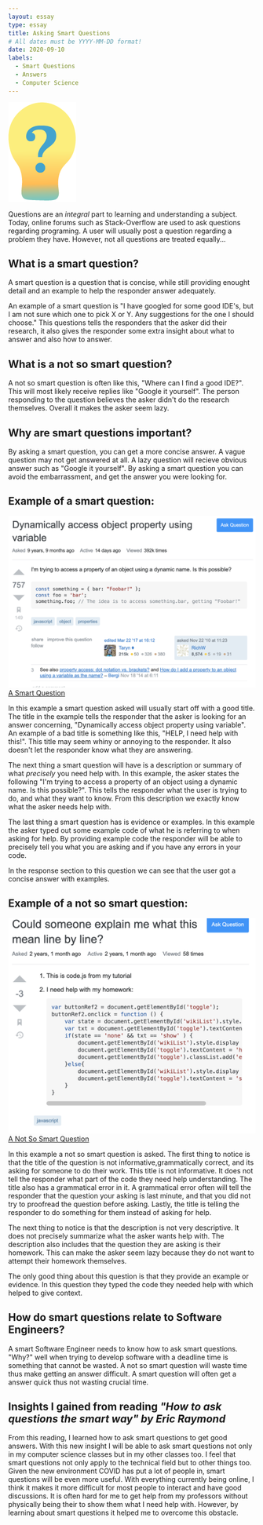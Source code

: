 ```yaml
---
layout: essay
type: essay
title: Asking Smart Questions 
# All dates must be YYYY-MM-DD format!
date: 2020-09-10
labels:
  - Smart Questions
  - Answers
  - Computer Science
---
```


<img class="ui centered small image" src="../images/Smart-Question.png"> 

Questions are an *integral* part to learning and understanding a subject. Today, online forums such as Stack-Overflow are used to ask questions regarding programing. A user will usually post a question regarding a problem they have. However, not all questions are treated equally... 


## What is a smart question?

A smart question is a question that is concise, while still providing enought detail and an example to help the responder answer adequately.

An example of a smart question is  "I have googled for some good IDE's, but I am not sure which one to pick X or Y. Any suggestions for the one I should choose." This questions tells the responders that the asker did their research, it also gives the responder some extra insight about what to answer and also how to answer.

## What is a not so smart question?

A not so smart question is often like this, "Where can I find a good IDE?". This will most likely receive replies like "Google it yourself". The person responding to the question believes the asker didn't do the research themselves. Overall it makes the asker seem lazy. 

## Why are smart questions important?

By asking a smart question, you can get a more concise answer. A vague question may not get answered at all. A lazy question will recieve obvious answer such as "Google it yourself". By asking a smart question you can avoid the embarrassment, and get the answer you were looking for. 

## Example of a smart question:


<img class="ui centered medium image" src="../images/Smart question example.png"> 
<a href="https://stackoverflow.com/questions/4244896/dynamically-access-object-property-using-variable">A Smart Question</a>

In this example a smart question asked will usually start off with a good title. The title in the example tells the responder that the asker is looking for an answer concerning, "Dynamically access object property using variable". An example of a bad title is something like this, "HELP, I need help with this!". This title may seem whiny or annoying to the responder. It also doesn't let the responder know what they are answering.  

The next thing a smart question will have is a description or summary of what *precisely* you need help with. In this example, the asker states the following "I'm trying to access a property of an object using a dynamic name. Is this possible?". This tells the responder what the user is trying to do, and what they want to know. From this description we exactly know what the asker needs help with. 

The last thing a smart question has is evidence or examples. In this example the asker typed out some example code of what he is referring to when asking for help. By providing example code the responder will be able to precisely tell you what you are asking and if you have any errors in your code. 

In the response section to this question we can see that the user got a concise answer with examples.

## Example of a not so smart question:


<img class="ui centered medium image" src="../images/Bad question.png"> 
<a href="https://stackoverflow.com/questions/51580918/could-someone-explain-me-what-this-mean-line-by-line">A Not So Smart Question</a>

In this example a not so smart question is asked. The first thing to notice is that the title of the question is not informative,grammatically correct, and its asking for someone to do their work. This title is not informative. It does not tell the responder what part of the code they need help understanding. The title also has a grammatical error in it. A grammatical error often will tell the responder that the question your asking is last minute, and that you did not try to proofread the question before asking. Lastly, the title is telling the responder to do something for them instead of asking for help.

The next thing to notice is that the description is not very descriptive. It does not precisely summarize what the asker wants help with. The description also includes that the question they are asking is their homework. This can make the asker seem lazy because they do not want to attempt their homework themselves. 

The only good thing about this question is that they provide an example or evidence. In this question they typed the code they needed help with which helped to give context. 

## How do smart questions relate to Software Engineers?

A smart Software Engineer needs to know how to ask smart questions. "Why?" well when trying to develop software with a deadline time is something that cannot be wasted. A not so smart question will waste time thus make getting an answer difficult. A smart question will often get a answer quick thus not wasting crucial time.  

## Insights I gained from reading *"How to ask questions the smart way" by Eric Raymond*

From this reading, I learned how to ask smart questions to get good answers. With this new insight I will be able to ask smart questions not only in my computer science classes but in my other classes too. I feel that smart questions not only apply to the technical field but to other things too. Given the new environment COVID has put a lot of people in, smart questions will be even more useful. With everything currently being online, I think it makes it more difficult for most people to interact and have good discussions. It is often hard for me to get help from my professors without physically being their to show them what I need help with. However, by learning about smart questions it helped me to overcome this obstacle. 






